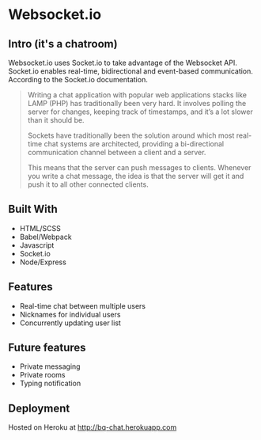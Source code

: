 # Websocket.io

## Intro (it's a chatroom)

Websocket.io uses Socket.io to take advantage of the Websocket API. Socket.io enables real-time, bidirectional and event-based communication. According to the Socket.io documentation.

> Writing a chat application with popular web applications stacks like LAMP (PHP) has traditionally been very hard. It involves polling the server for changes, keeping track of timestamps, and it’s a lot slower than it should be.
>
> Sockets have traditionally been the solution around which most real-time chat systems are architected, providing a bi-directional communication channel between a client and a server.
>
> This means that the server can push messages to clients. Whenever you write a chat message, the idea is that the server will get it and push it to all other connected clients.

## Built With

- HTML/SCSS
- Babel/Webpack
- Javascript
- Socket.io
- Node/Express

## Features

- Real-time chat between multiple users
- Nicknames for individual users
- Concurrently updating user list

## Future features

- Private messaging
- Private rooms
- Typing notification

## Deployment

Hosted on Heroku at http://bq-chat.herokuapp.com
